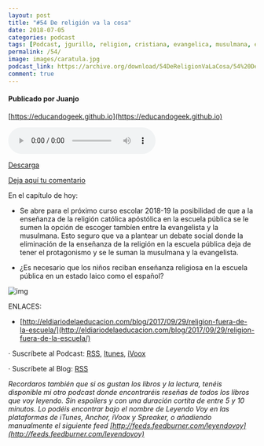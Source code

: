 ```yaml
---
layout: post
title: "#54 De religión va la cosa"
date: 2018-07-05
categories: podcast
tags: [Podcast, jgurillo, religion, cristiana, evangelica, musulmana, escuela, publica, españa]
permalink: /54/
image: images/caratula.jpg
podcast_link: https://archive.org/download/54DeReligionVaLaCosa/54%20De%20Religion%20Va%20La%20Cosa.mp3
comment: true
---
```


#### Publicado por Juanjo

[https://educandogeek.github.io](https://educandogeek.github.io)

<audio controls>
  <source src="{{ page.podcast_link }}" type="audio/mp3">
</audio>

[Descarga][Mp3]

[Deja aquí tu comentario](https://educandogeek.github.io/54/)

En el capítulo de hoy:

- Se abre para el próximo curso escolar 2018-19 la posibilidad de que a la enseñanza de la religión católica apóstólica en la escuela pública se le sumen la opción de escoger tambíen entre la evangelista y la musulmana. Esto seguro que va a plantear un debate social donde la eliminación de la enseñanza de la religión en la escuela pública deja de tener el protagonismo y se le suman la musulmana y la evangelista.

- ¿Es necesario que los niños reciban enseñanza religiosa en la escuela pública en un estado laico como el español?



![img](https://i.imgur.com/igsMoK2.jpg)



ENLACES:

- [http://eldiariodelaeducacion.com/blog/2017/09/29/religion-fuera-de-la-escuela/](http://eldiariodelaeducacion.com/blog/2017/09/29/religion-fuera-de-la-escuela/)



· Suscríbete al Podcast: [RSS](http://feeds.feedburner.com/educandogeek), [Itunes](https://itunes.apple.com/es/podcast/educando-geek/id1110060146?mt=2), [iVoox](https://www.ivoox.com/podcast-educando-geek_sq_f1289274_1.html)

· Suscríbete al Blog: [RSS](http://feeds.feedburner.com/educandogeekblog)



*Recordaros también que si os gustan los libros y la lectura, tenéis disponible mi otro podcast donde encontraréis reseñas de todos los libros que voy leyendo. Sin espoilers y con una duración cortita de entre 5 y 10 minutos. Lo podéis encontrar bajo el nombre de Leyendo Voy en las plataformas de iTunes, Anchor, iVoox y Spreaker, o añadiendo manualmente el siguiente feed [http://feeds.feedburner.com/leyendovoy](http://feeds.feedburner.com/leyendovoy)*



[Mp3]: https://archive.org/download/54DeReligionVaLaCosa/54%20De%20Religion%20Va%20La%20Cosa.mp3


